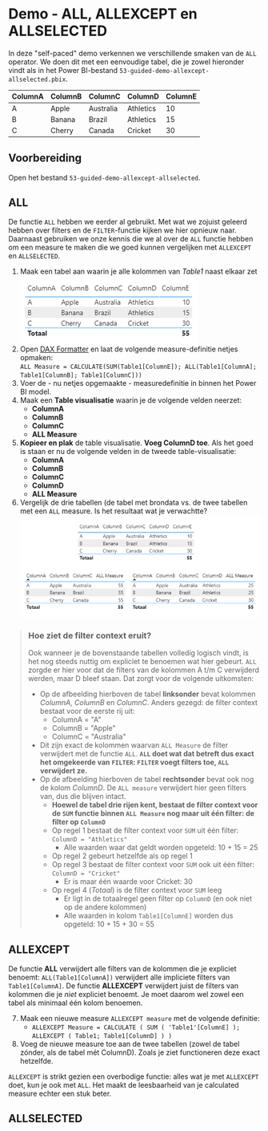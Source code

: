 # Demo - ALL, ALLEXCEPT en ALLSELECTED

In deze "self-paced" demo verkennen we verschillende smaken van de `ALL` operator.
We doen dit met een eenvoudige tabel, die je zowel hieronder vindt als in het Power BI-bestand `53-guided-demo-allexcept-allselected.pbix`.

| ColumnA | ColumnB | ColumnC   | ColumnD   | ColumnE |
|---------|---------|-----------|-----------|---------|
| A       | Apple   | Australia | Athletics | 10      |
| B       | Banana  | Brazil    | Athletics | 15      |
| C       | Cherry  | Canada    | Cricket   | 30      |

## Voorbereiding

Open het bestand `53-guided-demo-allexcept-allselected`.

## ALL

De functie `ALL` hebben we eerder al gebruikt. Met wat we zojuist geleerd hebben over filters en de `FILTER`-functie kijken we hier opnieuw naar. Daarnaast gebruiken we onze kennis die we al over de `ALL` functie hebben om een measure te maken die we goed kunnen vergelijken met `ALLEXCEPT` en `ALLSELECTED`.

1. Maak een tabel aan waarin je alle kolommen van *Table1* naast elkaar zet  
![Brontabel weergave](img/53-01-alle-kolommen.png)
2. Open [DAX Formatter](https://www.daxformatter.com/) en laat de volgende measure-definitie netjes opmaken:  
`ALL Measure = CALCULATE(SUM(Table1[ColumnE]); ALL(Table1[ColumnA]; Table1[ColumnB]; Table1[ColumnC]))`
3. Voer de - nu netjes opgemaakte - measuredefinitie in binnen het Power BI model.
4. Maak een **Table visualisatie** waarin je de volgende velden neerzet:
   * **ColumnA**
   * **ColumnB**
   * **ColumnC**
   * **ALL Measure**
5. **Kopieer en plak** de table visualisatie. **Voeg ColumnD toe**. Als het goed is staan er nu de volgende velden in de tweede table-visualisatie:
   * **ColumnA**
   * **ColumnB**
   * **ColumnC**
   * **ColumnD**
   * **ALL Measure**
6. Vergelijk de drie tabellen (de tabel met brondata vs. de twee tabellen met een `ALL` measure. Is het resultaat wat je verwachtte?  
![Resultaat van stappen 1-6](img/53-01-drietabellen-vergelijken.png)

> ### Hoe ziet de filter context eruit?
>
> Ook wanneer je de bovenstaande tabellen volledig logisch vindt, is het nog steeds nuttig om expliciet te benoemen wat hier gebeurt.
> `ALL` zorgde er hier voor dat de filters van de kolommen A t/m C verwijderd werden, maar D bleef staan. Dat zorgt voor de volgende uitkomsten:
>
> * Op de afbeelding hierboven de tabel **linksonder** bevat kolommen *ColumnA*, *ColumnB* en *ColumnC*. Anders gezegd: de filter context bestaat voor de eerste rij uit:
>   * ColumnA = "A"
>   * ColumnB = "Apple"
>   * ColumnC = "Australia"
> * Dit zijn exact de kolommen waarvan `ALL Measure` de filter verwijdert met de functie `ALL`. **`ALL` doet wat dat betreft dus exact het omgekeerde van `FILTER`: `FILTER` voegt filters toe, `ALL` verwijdert ze.**
> * Op de afbeelding hierboven de tabel **rechtsonder** bevat ook nog de kolom *ColumnD*. De `ALL measure` verwijdert hier geen filters van, dus die blijven intact.
>   * **Hoewel de tabel drie rijen kent, bestaat de filter context voor de `SUM` functie binnen `ALL Measure` nog maar uit één filter: de filter op `ColumnD`**
>   * Op regel 1 bestaat de filter context voor `SUM` uit één filter: `ColumnD = "Athletics"`
>     * Alle waarden waar dat geldt worden opgeteld: 10 + 15 = 25
>   * Op regel 2 gebeurt hetzelfde als op regel 1
>   * Op regel 3 bestaat de filter context voor `SUM` ook uit één filter: `ColumnD = "Cricket"`
>     * Er is maar één waarde voor Cricket: 30
>   * Op regel 4 (*Totaal*) is de filter context voor `SUM` leeg
>     * Er ligt in de totaalregel geen filter op `ColumnD` (en ook niet op de andere kolommen)
>     * Alle waarden in kolom `Table1[ColumnE]` worden dus opgeteld: 10 + 15 + 30 = 55

## ALLEXCEPT

De functie **ALL** verwijdert alle filters van de kolommen die je expliciet benoemt: `ALL(Table1[ColumnA])` verwijdert alle impliciete filters van `Table1[ColumnA]`. De functie **ALLEXCEPT** verwijdert juist de filters van kolommen die je *niet* expliciet benoemt. Je moet daarom wel zowel een tabel als minimaal één kolom benoemen.

7. Maak een nieuwe measure `ALLEXCEPT measure` met de volgende definitie:
   * `ALLEXCEPT Measure = CALCULATE ( SUM ( 'Table1'[ColumnE] ); ALLEXCEPT ( Table1; Table1[ColumnD] ) )`
8. Voeg de nieuwe measure toe aan de twee tabellen (zowel de tabel zónder, als de tabel mét ColumnD). Zoals je ziet functioneren deze exact hetzelfde.

`ALLEXCEPT` is strikt gezien een overbodige functie: alles wat je met `ALLEXCEPT` doet, kun je ook met `ALL`. Het maakt de leesbaarheid van je calculated measure echter een stuk beter.

## ALLSELECTED

